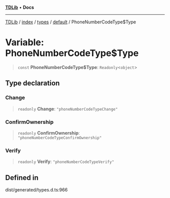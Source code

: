 [**TDLib**](../../../../../../README.md) • **Docs**

***

[TDLib](../../../../../../modules.md) / [index](../../../../../README.md) / [types](../../../README.md) / [default](../README.md) / PhoneNumberCodeType$Type

# Variable: PhoneNumberCodeType$Type

> `const` **PhoneNumberCodeType$Type**: `Readonly`\<`object`\>

## Type declaration

### Change

> `readonly` **Change**: `"phoneNumberCodeTypeChange"`

### ConfirmOwnership

> `readonly` **ConfirmOwnership**: `"phoneNumberCodeTypeConfirmOwnership"`

### Verify

> `readonly` **Verify**: `"phoneNumberCodeTypeVerify"`

## Defined in

dist/generated/types.d.ts:966

